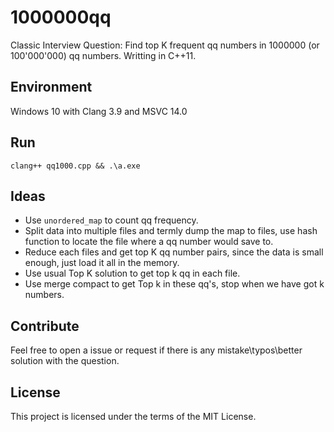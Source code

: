 # 1000000qq

Classic Interview Question: Find top K frequent qq numbers in 1000000 (or 100'000'000) qq numbers. Writting in C++11.



## Environment

Windows 10 with Clang 3.9 and MSVC 14.0



## Run

```
clang++ qq1000.cpp && .\a.exe
```



## Ideas


- Use `unordered_map` to count qq frequency.
- Split data into multiple files and termly dump the map to files, use hash function to locate the file where a qq number would save to.
- Reduce each files and get top K qq number pairs, since the data is small enough, just load it all in the memory.
- Use usual Top K solution to get top k qq  in each file.
- Use merge compact to get Top k in these  qq's, stop when we have got k numbers.



## Contribute

Feel free to open a issue or request if there is any mistake\typos\better solution with the question.



## License

This project is licensed under the terms of the MIT License.

